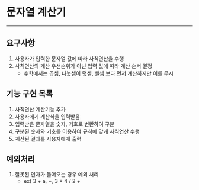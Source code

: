 # 문자열 계산기   
---    
## 요구사항     
1. 사용자가 입력한 문자열 값에 따라 사칙연산을 수행    
1. 사칙연산의 계산 우선순위가 아닌 입력 값에 따라 계산 순서 결정    
    - 수학에서는 곱셈, 나눗셈이 덧셈, 뺄셈 보다 먼저 계산하지만 이를 무시
  
## 기능 구현 목록  
1. 사칙연산 계산기능 추가  
1. 사용자에게 계산식을 입력받음  
1. 입력받은 문자열을 숫자, 기호로 변환하여 구분  
1. 구분된 숫자와 기호를 이용하여 규칙에 맞게 사칙연산 수행  
1. 계산된 결과를 사용자에게 출력  
    
## 예외처리  
1. 잘못된 인자가 들어오는 경우 예외 처리  
    * ex) 3 + a, +, 3 * 4 / 2 +
